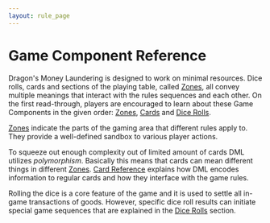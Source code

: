 ```yaml
---
layout: rule_page
---
```

# Game Component Reference

Dragon's Money Laundering is designed to work on minimal resources. Dice rolls, cards and sections of the playing table, called [Zones](/rules/game_component_reference/zone/index), all convey multiple meanings that interact with the rules sequences and each other. On the first read-through, players are encouraged to learn about these Game Components in the given order: [Zones](/rules/game_component_reference/zone/index), [Cards](/rules/game_component_reference/card/index) and [Dice Rolls](/rules/game_component_reference/dice_roll/index).

[Zones](/rules/game_component_reference/zone/index) indicate the parts of the gaming area that different rules apply to. They provide a well-defined sandbox to various player actions.

To squeeze out enough complexity out of limited amount of cards DML utilizes *polymorphism*. Basically this means that cards can mean different things in different [Zones](/rules/game_component_reference/zone/index). [Card Reference](/rules/game_component_reference/card/index) explains how DML encodes information to regular cards and how they interface with the game rules.

Rolling the dice is a core feature of the game and it is used to settle all in-game transactions of goods. However, specific dice roll results can initiate special game sequences that are explained in the [Dice Rolls](/rules/game_component_reference/dice_roll/index) section.
